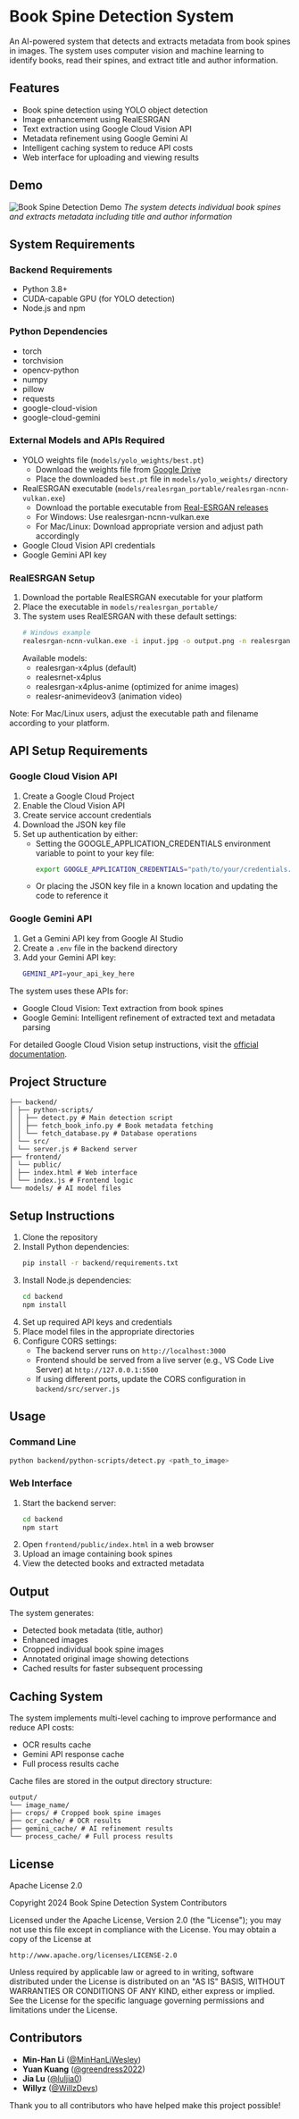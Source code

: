 # Book Spine Detection System

An AI-powered system that detects and extracts metadata from book spines in images. The system uses computer vision and machine learning to identify books, read their spines, and extract title and author information.

## Features

- Book spine detection using YOLO object detection
- Image enhancement using RealESRGAN
- Text extraction using Google Cloud Vision API
- Metadata refinement using Google Gemini AI
- Intelligent caching system to reduce API costs
- Web interface for uploading and viewing results

## Demo

![Book Spine Detection Demo](docs/demo.png)
*The system detects individual book spines and extracts metadata including title and author information*

## System Requirements

### Backend Requirements
- Python 3.8+
- CUDA-capable GPU (for YOLO detection)
- Node.js and npm

### Python Dependencies

- torch
- torchvision
- opencv-python
- numpy
- pillow
- requests
- google-cloud-vision
- google-cloud-gemini


### External Models and APIs Required
- YOLO weights file (`models/yolo_weights/best.pt`)
  - Download the weights file from [Google Drive](https://drive.google.com/file/d/1zIxEQuPFWKhE7PxC4Ry5vJEnAI1MWOFB/view?usp=sharing)
  - Place the downloaded `best.pt` file in `models/yolo_weights/` directory
- RealESRGAN executable (`models/realesrgan_portable/realesrgan-ncnn-vulkan.exe`)
  - Download the portable executable from [Real-ESRGAN releases](https://github.com/xinntao/Real-ESRGAN/releases)
  - For Windows: Use realesrgan-ncnn-vulkan.exe
  - For Mac/Linux: Download appropriate version and adjust path accordingly
- Google Cloud Vision API credentials
- Google Gemini API key

### RealESRGAN Setup
1. Download the portable RealESRGAN executable for your platform
2. Place the executable in `models/realesrgan_portable/`
3. The system uses RealESRGAN with these default settings:
   ```bash
   # Windows example
   realesrgan-ncnn-vulkan.exe -i input.jpg -o output.png -n realesrgan-x4plus
   ```
   Available models:
   - realesrgan-x4plus (default)
   - realesrnet-x4plus
   - realesrgan-x4plus-anime (optimized for anime images)
   - realesr-animevideov3 (animation video)

Note: For Mac/Linux users, adjust the executable path and filename according to your platform.

## API Setup Requirements

### Google Cloud Vision API
1. Create a Google Cloud Project
2. Enable the Cloud Vision API
3. Create service account credentials
4. Download the JSON key file
5. Set up authentication by either:
   - Setting the GOOGLE_APPLICATION_CREDENTIALS environment variable to point to your key file:
     ```bash
     export GOOGLE_APPLICATION_CREDENTIALS="path/to/your/credentials.json"
     ```
   - Or placing the JSON key file in a known location and updating the code to reference it

### Google Gemini API
1. Get a Gemini API key from Google AI Studio
2. Create a `.env` file in the backend directory
3. Add your Gemini API key:
   ```bash
   GEMINI_API=your_api_key_here
   ```

The system uses these APIs for:
- Google Cloud Vision: Text extraction from book spines
- Google Gemini: Intelligent refinement of extracted text and metadata parsing

For detailed Google Cloud Vision setup instructions, visit the [official documentation](https://cloud.google.com/vision/docs/setup).

## Project Structure
```
├── backend/
│ ├── python-scripts/
│ │ ├── detect.py # Main detection script
│ │ ├── fetch_book_info.py # Book metadata fetching
│ │ └── fetch_database.py # Database operations
│ └── src/
│ └── server.js # Backend server
├── frontend/
│ └── public/
│ ├── index.html # Web interface
│ └── index.js # Frontend logic
└── models/ # AI model files
```


## Setup Instructions

1. Clone the repository
2. Install Python dependencies:
   ```bash
   pip install -r backend/requirements.txt
   ```
3. Install Node.js dependencies:
   ```bash
   cd backend
   npm install
   ```
4. Set up required API keys and credentials
5. Place model files in the appropriate directories
6. Configure CORS settings:
   - The backend server runs on `http://localhost:3000`
   - Frontend should be served from a live server (e.g., VS Code Live Server) at `http://127.0.0.1:5500`
   - If using different ports, update the CORS configuration in `backend/src/server.js`

## Usage

### Command Line
``` bash
python backend/python-scripts/detect.py <path_to_image>
```


### Web Interface
1. Start the backend server:
   ```bash
   cd backend
   npm start
   ```
2. Open `frontend/public/index.html` in a web browser
3. Upload an image containing book spines
4. View the detected books and extracted metadata

## Output

The system generates:
- Detected book metadata (title, author)
- Enhanced images
- Cropped individual book spine images
- Annotated original image showing detections
- Cached results for faster subsequent processing

## Caching System

The system implements multi-level caching to improve performance and reduce API costs:
- OCR results cache
- Gemini API response cache
- Full process results cache

Cache files are stored in the output directory structure:
```
output/
└── image_name/
├── crops/ # Cropped book spine images
├── ocr_cache/ # OCR results
├── gemini_cache/ # AI refinement results
└── process_cache/ # Full process results
```

## License

Apache License 2.0

Copyright 2024 Book Spine Detection System Contributors

Licensed under the Apache License, Version 2.0 (the "License");
you may not use this file except in compliance with the License.
You may obtain a copy of the License at

    http://www.apache.org/licenses/LICENSE-2.0

Unless required by applicable law or agreed to in writing, software
distributed under the License is distributed on an "AS IS" BASIS,
WITHOUT WARRANTIES OR CONDITIONS OF ANY KIND, either express or implied.
See the License for the specific language governing permissions and
limitations under the License.

## Contributors

- **Min-Han Li** ([@MinHanLiWesley](https://github.com/MinHanLiWesley))
- **Yuan Kuang** ([@greendress2022](https://github.com/greendress2022))
- **Jia Lu** ([@luljia0](https://github.com/luljia0))
- **Willyz** ([@WillzDevs](https://github.com/WillzDevs))

Thank you to all contributors who have helped make this project possible!


